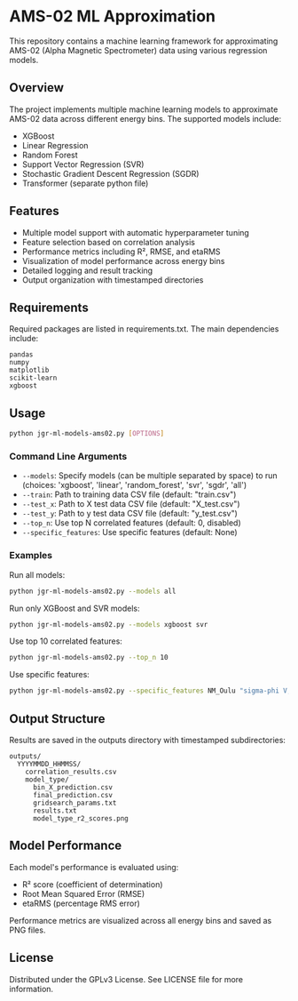 # AMS-02 ML Approximation

This repository contains a machine learning framework for approximating AMS-02 (Alpha Magnetic Spectrometer) data using various regression models.

## Overview

The project implements multiple machine learning models to approximate AMS-02 data across different energy bins. The supported models include:

- XGBoost
- Linear Regression
- Random Forest
- Support Vector Regression (SVR)
- Stochastic Gradient Descent Regression (SGDR)
- Transformer (separate python file)

## Features

- Multiple model support with automatic hyperparameter tuning
- Feature selection based on correlation analysis
- Performance metrics including R², RMSE, and etaRMS
- Visualization of model performance across energy bins
- Detailed logging and result tracking
- Output organization with timestamped directories

## Requirements

Required packages are listed in requirements.txt. The main dependencies include:

```
pandas
numpy
matplotlib
scikit-learn
xgboost
```

## Usage

```bash
python jgr-ml-models-ams02.py [OPTIONS]
```

### Command Line Arguments

- `--models`: Specify models (can be multiple separated by space) to run (choices: 'xgboost', 'linear', 'random_forest', 'svr', 'sgdr', 'all')
- `--train`: Path to training data CSV file (default: "train.csv")
- `--test_x`: Path to X test data CSV file (default: "X_test.csv")
- `--test_y`: Path to y test data CSV file (default: "y_test.csv")
- `--top_n`: Use top N correlated features (default: 0, disabled)
- `--specific_features`: Use specific features (default: None)

### Examples

Run all models:
```bash
python jgr-ml-models-ams02.py --models all
```

Run only XGBoost and SVR models:
```bash
python jgr-ml-models-ams02.py --models xgboost svr
```

Use top 10 correlated features:
```bash
python jgr-ml-models-ams02.py --top_n 10
```

Use specific features:
```bash
python jgr-ml-models-ams02.py --specific_features NM_Oulu "sigma-phi V, degrees" "R (Sunspot No.)" --models linear
```

## Output Structure

Results are saved in the outputs directory with timestamped subdirectories:
```
outputs/
  YYYYMMDD_HHMMSS/
    correlation_results.csv
    model_type/
      bin_X_prediction.csv
      final_prediction.csv
      gridsearch_params.txt
      results.txt
      model_type_r2_scores.png
```

## Model Performance

Each model's performance is evaluated using:
- R² score (coefficient of determination)
- Root Mean Squared Error (RMSE)
- etaRMS (percentage RMS error)

Performance metrics are visualized across all energy bins and saved as PNG files.

## License

Distributed under the GPLv3 License. See LICENSE file for more information.